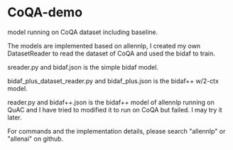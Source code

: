 # CoQA-demo
model running on CoQA dataset including baseline.

The models are implemented based on allennlp, I created my own DatasetReader to read the dataset of CoQA and used the bidaf to train.   

sreader.py and bidaf.json is the simple bidaf model.  

bidaf_plus_dataset_reader.py and bidaf_plus.json is the bidaf++ w/2-ctx model.

reader.py and bidaf++.json is the bidaf++ model of allennlp running on QuAC and I have tried to modified it to run on CoQA but failed. I may try it later.

For commands and the implementation details, please search "allennlp" or "allenai" on github.  

